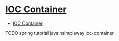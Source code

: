 # [IOC Container](http://javainsimpleway.com/ioc-container/)

- [IOC Container](#ioc-container)














TODO spring tutorial javainsimpleway ioc-container
